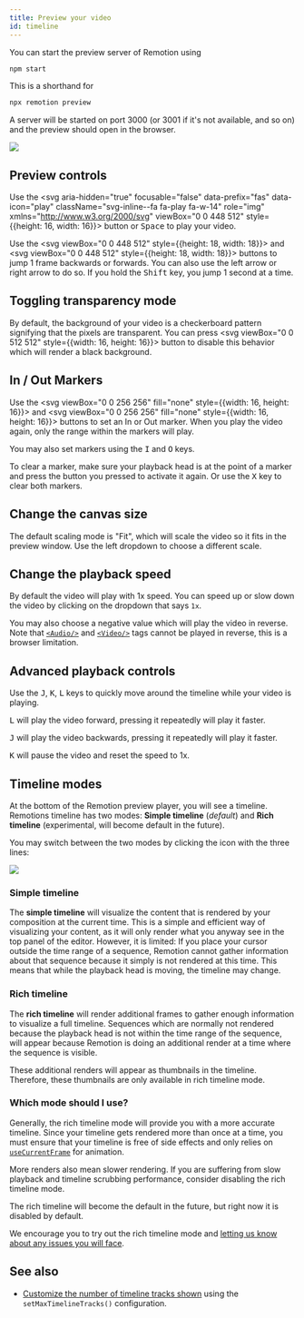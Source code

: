 ```yaml
---
title: Preview your video
id: timeline
---
```


You can start the preview server of Remotion using

```sh
npm start
```

This is a shorthand for

```bash
npx remotion preview
```

A server will be started on port 3000 (or 3001 if it's not available, and so on) and the preview should open in the browser.

<img src="/img/timeline.png"></img>

## Preview controls

Use the <svg
aria-hidden="true"
focusable="false"
data-prefix="fas"
data-icon="play"
className="svg-inline--fa fa-play fa-w-14"
role="img"
xmlns="http://www.w3.org/2000/svg"
viewBox="0 0 448 512" style={{height: 16, width: 16}}><path
    fill="currentColor"
    d="M424.4 214.7L72.4 6.6C43.8-10.3 0 6.1 0 47.9V464c0 37.5 40.7 60.1 72.4 41.3l352-208c31.4-18.5 31.5-64.1 0-82.6z"
  /></svg> button or <kbd>Space</kbd> to play your video.

Use the <svg viewBox="0 0 448 512" style={{height: 18, width: 18}}><path fill="currentColor" d="M64 468V44c0-6.6 5.4-12 12-12h48c6.6 0 12 5.4 12 12v176.4l195.5-181C352.1 22.3 384 36.6 384 64v384c0 27.4-31.9 41.7-52.5 24.6L136 292.7V468c0 6.6-5.4 12-12 12H76c-6.6 0-12-5.4-12-12z" /></svg>
and <svg viewBox="0 0 448 512" style={{height: 18, width: 18}}><path fill="currentColor" d="M384 44v424c0 6.6-5.4 12-12 12h-48c-6.6 0-12-5.4-12-12V291.6l-195.5 181C95.9 489.7 64 475.4 64 448V64c0-27.4 31.9-41.7 52.5-24.6L312 219.3V44c0-6.6 5.4-12 12-12h48c6.6 0 12 5.4 12 12z" /></svg> buttons to jump 1 frame backwards or forwards. You can also use the left arrow or right arrow to do so. If you hold the <kbd>Shift</kbd> key, you jump 1 second at a time.

## Toggling transparency mode

By default, the background of your video is a checkerboard pattern signifying that the pixels are transparent. You can press <svg viewBox="0 0 512 512" style={{width: 16, height: 16}}> <path d="M480 0H32A32 32 0 0 0 0 32v448a32 32 0 0 0 32 32h448a32 32 0 0 0 32-32V32a32 32 0 0 0-32-32zm-32 256H256v192H64V256h192V64h192z"/></svg> button to disable this behavior which will render a black background.

## In / Out Markers

Use the <svg viewBox="0 0 256 256" fill="none" style={{width: 16, height: 16}}><path d="M158 25H99V230.5H158" stroke="black" strokeWidth="42" strokeLinecap="round" strokeLinejoin="round"/></svg> and <svg viewBox="0 0 256 256" fill="none" style={{width: 16, height: 16}}><path d="M98 25H157V230.5H98" stroke="black" strokeWidth="42" strokeLinecap="round" strokeLinejoin="round"/></svg> buttons to set an In or Out marker. When you play the video again, only the range within the markers will play.

You may also set markers using the <kbd>I</kbd> and <kbd>O</kbd> keys.

To clear a marker, make sure your playback head is at the point of a marker and press the button you pressed to activate it again. Or use the <kbd>X</kbd> key to clear both markers.

## Change the canvas size

The default scaling mode is "Fit", which will scale the video so it fits in the preview window. Use the left dropdown to choose a different scale.

## Change the playback speed

By default the video will play with 1x speed. You can speed up or slow down the video by clicking on the dropdown that says `1x`.

You may also choose a negative value which will play the video in reverse. Note that [`<Audio/>`](/docs/audio) and [`<Video/>`](/docs/video) tags cannot be played in reverse, this is a browser limitation.

## Advanced playback controls

Use the <kbd>J</kbd>, <kbd>K</kbd>, <kbd>L</kbd> keys to quickly move around the timeline while your video is playing.

<kbd>L</kbd> will play the video forward, pressing it repeatedly will play it faster.<br/>

<kbd>J</kbd> will play the video backwards, pressing it repeatedly will play it faster.<br/>

<kbd>K</kbd> will pause the video and reset the speed to 1x.

## Timeline modes

At the bottom of the Remotion preview player, you will see a timeline.
Remotions timeline has two modes: **Simple timeline** (_default_) and **Rich timeline** (experimental, will become default in the future).

You may switch between the two modes by clicking the icon with the three lines:

<img src="/img/timeline-toggle.png"></img>

### Simple timeline

The **simple timeline** will visualize the content that is rendered by your composition at the current time. This is a simple and efficient way of visualizing your content, as it will only render what you anyway see in the top panel of the editor. However, it is limited: If you place your cursor outside the time range of a sequence, Remotion cannot gather information about that sequence because it simply is not rendered at this time. This means that while the playback head is moving, the timeline may change.

### Rich timeline

The **rich timeline** will render additional frames to gather enough information to visualize a full timeline.
Sequences which are normally not rendered because the playback head is not within the time range of the sequence, will appear because Remotion is doing an additional render at a time where the sequence is visible.

These additional renders will appear as thumbnails in the timeline. Therefore, these thumbnails are only available in rich timeline mode.

### Which mode should I use?

Generally, the rich timeline mode will provide you with a more accurate timeline. Since your timeline gets rendered more than once at a time, you must ensure that your timeline is free of side effects and only relies on [`useCurrentFrame`](/docs/use-current-frame) for animation.

More renders also mean slower rendering. If you are suffering from slow playback and timeline scrubbing performance, consider disabling the rich timeline mode.

The rich timeline will become the default in the future, but right now it is disabled by default.

We encourage you to try out the rich timeline mode and [letting us know about any issues you will face](https://github.com/remotion-dev/remotion/issues/new).

## See also

- [Customize the number of timeline tracks shown](/docs/config#setmaxtimelinetracks) using the `setMaxTimelineTracks()` configuration.
